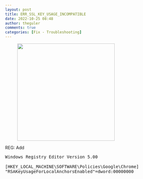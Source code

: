 ```yaml
---
layout: post
title: ERR_SSL_KEY_USAGE_INCOMPATIBLE
date: 2022-10-25 08:48
author: theguler
comments: true
categories: [Fix - Troubleshooting]
---
```

<!-- wp:image {"id":3241,"width":"319px","height":"auto","sizeSlug":"large","linkDestination":"none"} -->
<figure class="wp-block-image size-large is-resized"><img src="https://theguler.wordpress.com/wp-content/uploads/2022/05/solved.webp?w=852" alt="" class="wp-image-3241" style="width:319px;height:auto" /></figure>
<!-- /wp:image -->

<!-- wp:paragraph -->
<p>REG: Add</p>
<!-- /wp:paragraph -->

<!-- wp:preformatted -->
<pre class="wp-block-preformatted">Windows Registry Editor Version 5.00<br><br>[HKEY_LOCAL_MACHINE\SOFTWARE\Policies\Google\Chrome]<br>"RSAKeyUsageForLocalAnchorsEnabled"=dword:00000000</pre>
<!-- /wp:preformatted -->
